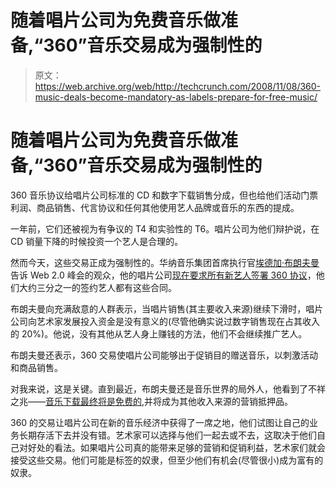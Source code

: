 # 随着唱片公司为免费音乐做准备,“360”音乐交易成为强制性的

> 原文：<https://web.archive.org/web/http://techcrunch.com/2008/11/08/360-music-deals-become-mandatory-as-labels-prepare-for-free-music/>

# 随着唱片公司为免费音乐做准备,“360”音乐交易成为强制性的

360 音乐协议给唱片公司标准的 CD 和数字下载销售分成，但也给他们活动门票利润、商品销售、代言协议和任何其他使用艺人品牌或音乐的东西的提成。

一年前，它们还被视为有争议的 T4 和实验性的 T6。唱片公司为他们辩护说，在 CD 销量下降的时候投资一个艺人是合理的。

然而今天，这些交易正成为强制性的。华纳音乐集团首席执行官[埃德加·布朗夫曼](https://web.archive.org/web/20220925000041/http://www.crunchbase.com/person/edgar-bronfman-jr)告诉 Web 2.0 峰会的观众，他的唱片公司[现在要求所有新艺人签署 360 协议](https://web.archive.org/web/20220925000041/http://www.beta.techcrunch.com/2008/11/06/liveblogging-myspaces-chris-dewolfe-and-warner-musics-edgar-bronfman-at-web20-music-music-music-and-money/)，他们大约三分之一的签约艺人都有这些合同。

布朗夫曼向充满敌意的人群表示，当唱片销售(其主要收入来源)继续下滑时，唱片公司向艺术家发展投入资金是没有意义的(尽管他确实说过数字销售现在占其收入的 20%)。他说，没有其他从艺人身上赚钱的方法，他们不会继续推广艺人。

布朗夫曼还表示，360 交易使唱片公司能够出于促销目的赠送音乐，以刺激活动和商品销售。

对我来说，这是关键。直到最近，布朗夫曼还是音乐世界的局外人，他看到了不祥之兆——[音乐下载最终将是免费的](https://web.archive.org/web/20220925000041/http://www.beta.techcrunch.com/2007/10/04/the-inevitable-march-of-recorded-music-towards-free/),并将成为其他收入来源的营销抵押品。

360 的交易让唱片公司在新的音乐经济中获得了一席之地，他们试图让自己的业务长期存活下去并没有错。艺术家可以选择与他们一起去或不去，这取决于他们自己对好处的看法。如果唱片公司真的能带来足够的营销和促销利益，艺术家们就会接受这些交易。他们可能是标签的奴隶，但至少他们有机会(尽管很小)成为富有的奴隶。